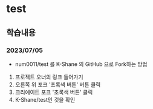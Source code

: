 # test
## 학습내용
### 2023/07/05
- num0011/test 를 K-Shane 의 GitHub 으로 Fork하는 방법
1. 프로젝트 오너의 링크 들어가기
2. 오른쪽 위 포크 '초록색 버튼' 버튼 클릭
3. 크리에이트 포크 '초록색 버튼' 클릭
4. K-Shane/test인 것을 확인
